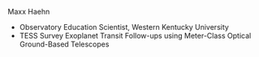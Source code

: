 Maxx Haehn
- Observatory Education Scientist, Western Kentucky University
- TESS Survey Exoplanet Transit Follow-ups using Meter-Class Optical Ground-Based Telescopes
